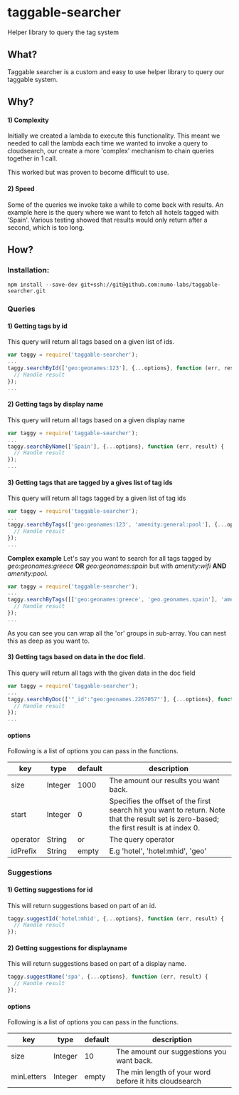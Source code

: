 # taggable-searcher
Helper library to query the tag system

## What?
Taggable searcher is a custom and easy to use helper library to query our taggable system.

## Why?
#### 1) Complexity
Initially we  created a lambda to execute this functionality. This meant we needed to call the lambda each time we wanted to invoke a query to cloudsearch, our create a more 'complex' mechanism to chain queries together in 1 call.

This worked but was proven to become difficult to use.

#### 2) Speed
Some of the queries we invoke take a while to come back with results. An example here is  the query where we want to fetch all hotels tagged with 'Spain'. Various testing showed that results would only return after a second, which is too long.

## How?
### Installation:

`npm install --save-dev git+ssh://git@github.com:numo-labs/taggable-searcher.git`

### Queries
#### 1) Getting tags by id
This query will return all tags based on a given list of ids.

```js
var taggy = require('taggable-searcher');
...
taggy.searchById(['geo:geonames:123'], {...options}, function (err, result) {
  // Handle result
});
...
```

#### 2) Getting tags by display name
This query will return all tags based on a given display name

```js
var taggy = require('taggable-searcher');
...
taggy.searchByName(['Spain'], {...options}, function (err, result) {
  // Handle result
});
...
```

#### 3) Getting tags that are tagged by a gives list of tag ids
This query will return all tags tagged by a given list of tag ids

```js
var taggy = require('taggable-searcher');
...
taggy.searchByTags(['geo:geonames:123', 'amenity:general:pool'], {...options}, function (err, result) {
  // Handle result
});
...
```

**Complex example**
Let's say you want to search for all tags tagged by _geo:geonames:greece_ **OR** _geo:geonames:spain_ but with _amenity:wifi_ **AND** _amenity:pool_.

```js
var taggy = require('taggable-searcher');
...
taggy.searchByTags([['geo:geonames:greece', 'geo.geonames.spain'], 'amenity:wifi', 'amenity:pool'], { operator: 'and'}, function (err, result) {
  // Handle result
});
...
```
As you can see you can wrap all the 'or' groups in sub-array. You can nest this as deep as you want to.

#### 3) Getting tags based on data in the doc field.
This query will return all tags with the given data in the doc field

```js
var taggy = require('taggable-searcher');
...
taggy.searchByDoc(['"_id":"geo:geonames.2267057"'], {...options}, function (err, result) {
  // Handle result
});
...
```

#### options
Following is a list of options you can pass in the functions.

| key | type | default | description |
| --- | ---- | ------- | ----------- |
| size | Integer | 1000 | The amount our results you want back. |
| start | Integer | 0 | Specifies the offset of the first search hit you want to return. Note that the result set is zero-based; the first result is at index 0. |
| operator | String | or | The query operator |
| idPrefix | String | empty | E.g 'hotel', 'hotel:mhid', 'geo' |

### Suggestions

#### 1) Getting suggestions for id
This will return suggestions based on part of an id.

```js
taggy.suggestId('hotel:mhid', {...options}, function (err, result) {
  // Handle result
});
```

#### 2) Getting suggestions for displayname
This will return suggestions based on part of a display name.

```js
taggy.suggestName('spa', {...options}, function (err, result) {
  // Handle result
});
```
#### options
Following is a list of options you can pass in the functions.

| key | type | default | description |
| --- | ---- | ------- | ----------- |
| size | Integer | 10 | The amount our suggestions you want back. |
| minLetters | Integer | empty | The min length of your word before it hits cloudsearch |
